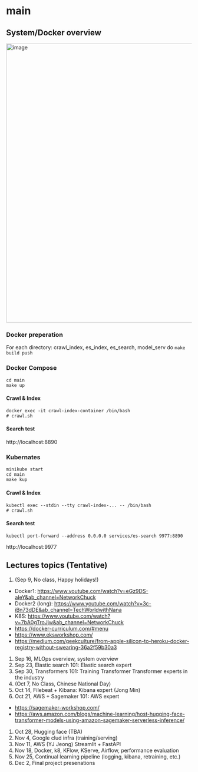 # main

## System/Docker overview
<img width="758" alt="image" src="https://user-images.githubusercontent.com/901975/183826557-3dd15735-865c-4db2-abcd-9d66caba2473.png">

### Docker preperation
For each directory: crawl_index, es_index, es_search, model_serv do `make build push`

### Docker Compose
```
cd main
make up 
```

#### Crawl & Index
```
docker exec -it crawl-index-container /bin/bash
# crawl.sh  
```

#### Search test
http://localhost:8890

### Kubernates
```
minikube start
cd main
make kup
```
#### Crawl & Index
```
kubectl exec --stdin --tty crawl-index-... -- /bin/bash
# crawl.sh
```

#### Search test
```
kubectl port-forward --address 0.0.0.0 services/es-search 9977:8890
```

http://localhost:9977

## Lectures topics (Tentative)
1. (Sep 9, No class, Happy holidays!)
 - Docker1: https://www.youtube.com/watch?v=eGz9DS-aIeY&ab_channel=NetworkChuck
 - Docker2 (long): https://www.youtube.com/watch?v=3c-iBn73dDE&ab_channel=TechWorldwithNana
 - K8S: https://www.youtube.com/watch?v=7bA0gTroJjw&ab_channel=NetworkChuck
 - https://docker-curriculum.com/#menu
 - https://www.eksworkshop.com/
 - https://medium.com/geekculture/from-apple-silicon-to-heroku-docker-registry-without-swearing-36a2f59b30a3  
1. Sep 16, MLOps overview, system overview
1. Sep 23, Elastic search 101: Elastic search expert
1. Sep 30, Transformers 101: Training Transformer Transformer experts in the industry
1. (Oct 7, No Class, Chinese National Day)
1. Oct 14, Filebeat + Kibana: Kibana expert (Jong Min)
1. Oct 21, AWS + Sagemaker 101: AWS expert
  - https://sagemaker-workshop.com/
  - https://aws.amazon.com/blogs/machine-learning/host-hugging-face-transformer-models-using-amazon-sagemaker-serverless-inference/ 
1. Oct 28, Hugging face (TBA)
1. Nov 4, Google clud infra (training/serving)
1. Nov 11, AWS (YJ Jeong) Streamlit + FastAPI
1. Nov 18, Docker, k8, KFlow, KServe, Airflow, performance evaluation
1. Nov 25, Continual learning pipeline (logging, kibana, retraining, etc.) 
1. Dec 2, Final project presenations
